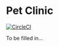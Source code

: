# Pet Clinic

[![CircleCI](https://circleci.com/gh/cristivlad/pet-clinic/tree/master.svg?style=svg)](https://circleci.com/gh/cristivlad/pet-clinic/tree/master)

To be filled in...